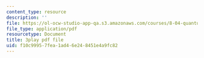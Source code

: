 ```yaml
---
content_type: resource
description: ''
file: https://ol-ocw-studio-app-qa.s3.amazonaws.com/courses/8-04-quantum-physics-i-spring-2016/f10c99957fea1ad46e248451e4a9fc82_CR-eOhdxbes.pdf
file_type: application/pdf
resourcetype: Document
title: 3play pdf file
uid: f10c9995-7fea-1ad4-6e24-8451e4a9fc82
---
```

